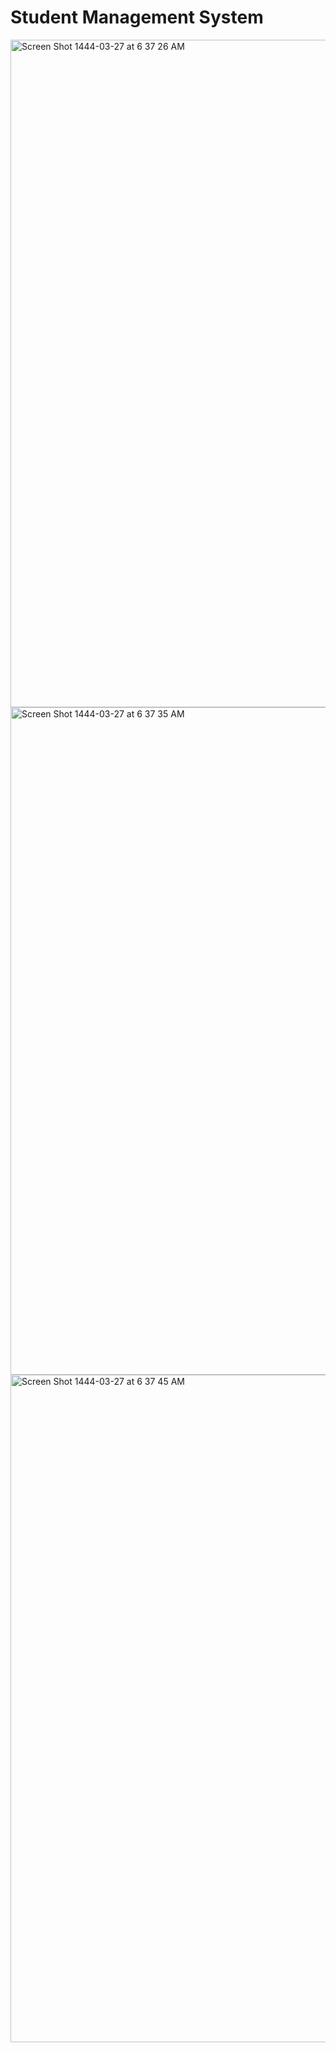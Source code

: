 # Student Management System

<img width="1068" alt="Screen Shot 1444-03-27 at 6 37 26 AM" src="https://user-images.githubusercontent.com/62115527/197372278-cfa6ef91-eda1-469d-b839-7e38a6be41bf.png">

<img width="1068" alt="Screen Shot 1444-03-27 at 6 37 35 AM" src="https://user-images.githubusercontent.com/62115527/197372282-05bb5afc-eab9-4b5e-9c01-66327a970603.png">

<img width="1068" alt="Screen Shot 1444-03-27 at 6 37 45 AM" src="https://user-images.githubusercontent.com/62115527/197372284-20628fc5-2073-4f1b-b009-67aa9e865ada.png">
